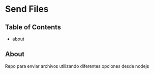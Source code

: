 # Send Files

## Table of Contents
- [about](#about)

## About
Repo para enviar archivos utilizando diferentes opciones desde nodejs

